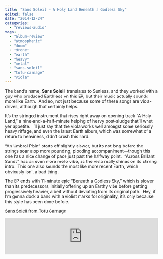 ```yaml
---
title: "Sans Soleil – A Holy Land Beneath a Godless Sky"
edited: false
date: "2014-12-24"
categories:
  - "reviews-audio"
tags:
  - "album-review"
  - "atmospheric"
  - "doom"
  - "drone"
  - "earth"
  - "heavy"
  - "metal"
  - "sans-soleil"
  - "tofu-carnage"
  - "viola"
---
```


The band’s name, **Sans Soleil**, translates to Sunless, and they worked with a guy who produced Earthless on this EP, but their music actually sounds more like Earth.  And no, not just because some of these songs are viola-driven, although that certainly helps.

It’s the stringed instrument that rises right away on opening track “A Holy Land,” a nine-and-a-half-minute helping of heavy post-sludge that’ll whet yer appetite.  I’ll just say that the viola works well amongst some seriously heavy riffage, and even the latest Earth album, which was somewhat of a return to heaviness, didn’t crush this hard.

“An Umbral Plain” starts off slightly slower, but its not long before the strings soar atop more pounding, plodding accompaniment—though this one has a nice change of pace just past the halfway point.  “Across Brillant Sands” has an even more mello vibe, as the viola really shines on its stirring intro.  This one also sounds the most like more recent Earth, which obviously isn’t a bad thing.

The EP ends with 11-minute epic “Beneath a Godless Sky,” which is slower than its predecessors, initially offering up an Earthy vibe before getting progressively heavier, albeit without deviating from its original path.  Hey, if I’m gonna dock a band with a violist marks for originality, it’s only because this style has been done before.

[Sans Soleil from Tofu Carnage](http://tofucarnage.com/TC07.html)

<iframe style="border: 0; width: 100%; height: 120px;" src="http://bandcamp.com/EmbeddedPlayer/album=1490284439/size=large/bgcol=ffffff/linkcol=0687f5/tracklist=false/artwork=small/transparent=true/" width="300" height="150" seamless=""><a href="http://tofucarnagerecords.bandcamp.com/album/a-holy-land-beneath-a-godless-sky">A Holy Land Beneath A Godless Sky by Sans Soleil</a></iframe>
